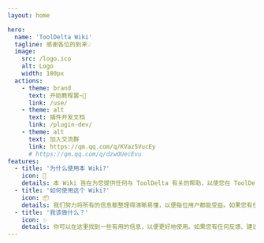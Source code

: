```yaml
---
layout: home

hero:
  name: 'ToolDelta Wiki'
  tagline: 感谢各位的到来💡
  image:
    src: /logo.ico
    alt: Logo
    width: 180px
  actions:
    - theme: brand
      text: 开始教程罢~🤔
      link: /use/
    - theme: alt
      text: 插件开发文档
      link: /plugin-dev/
    - theme: alt
      text: 加入交流群
      link: https://qm.qq.com/q/KVaz5VucEy
      # https://qm.qq.com/q/dzwOUecEvu
features:
  - title: '为什么使用本 Wiki?'
    icon: 🔨
    details: 本 Wiki 旨在为您提供任何与 ToolDelta 有关的帮助，以使您在 ToolDelta 的使用中更加轻松、顺利地享受各种插件带来的玩法的趣味。
  - title: '如何使用这个 Wiki?'
    icon: 📦
    details: 我们努力将所有的信息都整理得清晰易懂，以便每位用户都能受益。如果您有任何反馈、建议或需要帮助，你可以入群或提出 issue 进行反馈。
  - title: '我该做什么？'
    icon: ✨
    details: 你可以在这里找到一些有用的信息，以便更好地使用。如果您有任何反馈、建议或需要帮助，你可以联系作者寻求帮助。
---
```

